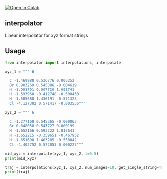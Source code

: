 <a target="_blank" href="https://colab.research.google.com/github/kangmg/interpolator/blob/main/notebooks/usage_tutorial.ipynb">
  <img src="https://colab.research.google.com/assets/colab-badge.svg" alt="Open In Colab"/>
</a>

## interpolator
Linear interpolator for xyz format strings

## Usage

```python
from interpolator import interpolations, interpolate

xyz_1 = """ 6

  C -1.469988 0.536776 0.005252
  Br 0.903269 0.545886 -0.004619
  H -1.591701 0.607720 1.082741
  H -1.593960 -0.412748 -0.508430
  H -1.585688 1.436191 -0.571323
  Cl -4.127302 0.571417 -0.003556"""

xyz_2 = """ 6

  C -1.277168 0.545365 -0.000063
  Br 0.648058 0.543727 0.000199
  H -1.652166 0.593222 1.017641
  H -1.652215 -0.359651 -0.467952
  H -1.651698 1.403205 -0.550042
  Cl -4.402752 0.572053 0.000227"""

mid_xyz = interpolate(xyz_1, xyz_2, t=0.5)
print(mid_xyz)

traj = interpolations(xyz_1, xyz_2, num_images=10, get_single_string=True)
print(traj)
```
